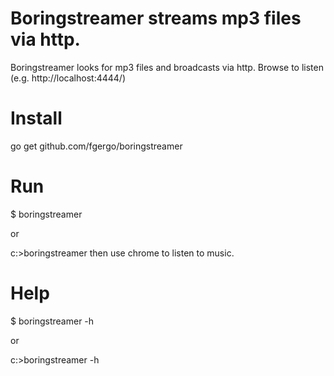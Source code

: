 # Boringstreamer streams mp3 files via http.

Boringstreamer looks for mp3 files and broadcasts via http.
Browse to listen (e.g. http://localhost:4444/)

# Install

go get github.com/fgergo/boringstreamer

# Run

$ boringstreamer

or

c:\>boringstreamer
then use chrome to listen to music.

# Help

$ boringstreamer -h

or

c:\>boringstreamer -h
